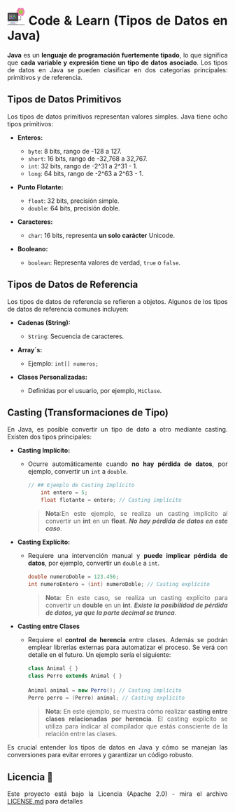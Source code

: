 <div align="justify">

# <img src=../../../../images/computer.png width="40"> Code & Learn (Tipos de Datos en Java)

__Java__ es un __lenguaje de programación fuertemente tipado__, lo que significa que __cada variable y expresión tiene un tipo de datos asociado__. Los tipos de datos en Java se pueden clasificar en dos categorías principales: primitivos y de referencia.

## Tipos de Datos Primitivos

Los tipos de datos primitivos representan valores simples. Java tiene ocho tipos primitivos:

- **Enteros:**
  - `byte`: 8 bits, rango de -128 a 127.
  - `short`: 16 bits, rango de -32,768 a 32,767.
  - `int`: 32 bits, rango de -2^31 a 2^31 - 1.
  - `long`: 64 bits, rango de -2^63 a 2^63 - 1.

- **Punto Flotante:**
  - `float`: 32 bits, precisión simple.
  - `double`: 64 bits, precisión doble.

- **Caracteres:**
  - `char`: 16 bits, representa __un solo carácter__ Unicode.

- **Booleano:**
  - `boolean`: Representa valores de verdad, `true` o `false`.

## Tipos de Datos de Referencia

Los tipos de datos de referencia se refieren a objetos. Algunos de los tipos de datos de referencia comunes incluyen:

- **Cadenas (String):**
  - `String`: Secuencia de caracteres.

- **Array´s:**
  - Ejemplo: `int[] numeros;`

- **Clases Personalizadas:**
  - Definidas por el usuario, por ejemplo, `MiClase`.

## Casting (Transformaciones de Tipo)

En Java, es posible convertir un tipo de dato a otro mediante casting. Existen dos tipos principales:

- **Casting Implícito:**
  - Ocurre automáticamente cuando __no hay pérdida de datos__, por ejemplo, convertir un `int` a `double`.
  
    ```java
    // ## Ejemplo de Casting Implícito
        int entero = 5;
        float flotante = entero; // Casting implícito
    ```
    >
    > __Nota__:En este ejemplo, se realiza un casting implícito al convertir un __int__ en un __float__. ___No hay pérdida de datos en este caso___.

- **Casting Explícito:**
  - Requiere una intervención manual y __puede implicar pérdida de datos__, por ejemplo, convertir un `double` a `int`.

    ```java
    double numeroDoble = 123.456;
    int numeroEntero = (int) numeroDoble; // Casting explícito
    ```
    >
    > __Nota__: En este caso, se realiza un casting explícito para convertir un __double__ en un __int__. ___Existe la posibilidad de pérdida de datos, ya que la parte decimal se trunca___.

- **Casting entre Clases**
  - Requiere el __control de herencia__ entre clases. Además se podrán emplear librerías externas para automatizar el proceso. Se verá con detalle en el futuro. Un ejemplo sería el siguiente:

    ```java
    class Animal { }
    class Perro extends Animal { }

    Animal animal = new Perro(); // Casting implícito
    Perro perro = (Perro) animal; // Casting explícito
    ```

    >__Nota__: En este ejemplo, se muestra cómo realizar __casting entre clases relacionadas por herencia__. El casting explícito se utiliza para indicar al compilador que estás consciente de la relación entre las clases.

Es crucial entender los tipos de datos en Java y cómo se manejan las conversiones para evitar errores y garantizar un código robusto.

## Licencia 📄

Este proyecto está bajo la Licencia (Apache 2.0) - mira el archivo [LICENSE.md](../../../../LICENSE) para detalles

</div>